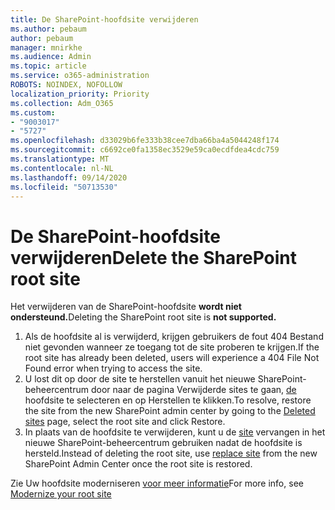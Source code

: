 ```yaml
---
title: De SharePoint-hoofdsite verwijderen
ms.author: pebaum
author: pebaum
manager: mnirkhe
ms.audience: Admin
ms.topic: article
ms.service: o365-administration
ROBOTS: NOINDEX, NOFOLLOW
localization_priority: Priority
ms.collection: Adm_O365
ms.custom:
- "9003017"
- "5727"
ms.openlocfilehash: d33029b6fe333b38cee7dba66ba4a5044248f174
ms.sourcegitcommit: c6692ce0fa1358ec3529e59ca0ecdfdea4cdc759
ms.translationtype: MT
ms.contentlocale: nl-NL
ms.lasthandoff: 09/14/2020
ms.locfileid: "50713530"
---
```

# <a name="delete-the-sharepoint-root-site"></a><span data-ttu-id="8ec67-102">De SharePoint-hoofdsite verwijderen</span><span class="sxs-lookup"><span data-stu-id="8ec67-102">Delete the SharePoint root site</span></span>

<span data-ttu-id="8ec67-103">Het verwijderen van de SharePoint-hoofdsite  **wordt niet ondersteund.**</span><span class="sxs-lookup"><span data-stu-id="8ec67-103">Deleting the SharePoint root site is  **not supported.**</span></span>

1.  <span data-ttu-id="8ec67-104">Als de hoofdsite al is verwijderd, krijgen gebruikers de fout 404 Bestand niet gevonden wanneer ze toegang tot de site proberen te krijgen.</span><span class="sxs-lookup"><span data-stu-id="8ec67-104">If the root site has already been deleted, users will experience a  404 File Not Found  error when trying to access the site.</span></span>
2.  <span data-ttu-id="8ec67-105">U lost dit op door de site te herstellen vanuit het nieuwe SharePoint-beheercentrum door naar de pagina Verwijderde sites te gaan,  [de](https://admin.microsoft.com/sharepoint?page=recycleBin&modern=true)  hoofdsite te selecteren en op Herstellen te klikken.</span><span class="sxs-lookup"><span data-stu-id="8ec67-105">To resolve, restore the site  from the new SharePoint admin center by going to the  [Deleted sites](https://admin.microsoft.com/sharepoint?page=recycleBin&modern=true)  page, select the root site and click  Restore.</span></span>
3.  <span data-ttu-id="8ec67-106">In plaats van de hoofdsite te verwijderen, kunt u de [site](https://docs.microsoft.com/sharepoint/modern-root-site#replace-your-root-site)  vervangen in het nieuwe SharePoint-beheercentrum gebruiken nadat de hoofdsite is hersteld.</span><span class="sxs-lookup"><span data-stu-id="8ec67-106">Instead of deleting the root site, use [replace site](https://docs.microsoft.com/sharepoint/modern-root-site#replace-your-root-site)  from the new SharePoint Admin Center once the root site is restored.</span></span>

<span data-ttu-id="8ec67-107">Zie Uw hoofdsite moderniseren [voor meer informatie](https://docs.microsoft.com/sharepoint/modern-root-site)</span><span class="sxs-lookup"><span data-stu-id="8ec67-107">For more info, see [Modernize your root site](https://docs.microsoft.com/sharepoint/modern-root-site)</span></span>
